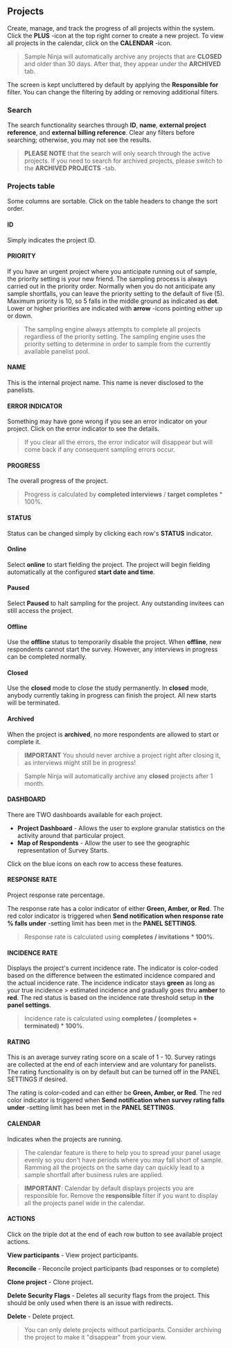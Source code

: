 ## Projects

Create, manage, and track the progress of all projects within the system. Click the **PLUS** -icon at the top right corner to create a new project. To view all projects in the calendar, click on the **CALENDAR** -icon.

> Sample Ninja will automatically archive any projects that are **CLOSED** and older than 30 days. After that, they appear under the **ARCHIVED** tab.

The screen is kept uncluttered by default by applying the **Responsible for** filter. You can change the filtering by adding or removing additional filters.

### Search

The search functionality searches through **ID**, **name**, **external project reference**, and **external billing reference**. Clear any filters before searching; otherwise, you may not see the results.

> **PLEASE NOTE** that the search will only search through the active projects. If you need to search for archived projects, please switch to the **ARCHIVED PROJECTS** -tab.

### Projects table

Some columns are sortable. Click on the table headers to change the sort order.

#### ID

Simply indicates the project ID.

#### PRIORITY

If you have an urgent project where you anticipate running out of sample, the priority setting is your new friend. The sampling process is always carried out in the priority order. Normally when you do not anticipate any sample shortfalls, you can leave the priority setting to the default of five (5). Maximum priority is 10, so 5 falls in the middle ground as indicated as **dot**. Lower or higher priorities are indicated with **arrow** -icons pointing either up or down. 

> The sampling engine always attempts to complete all projects regardless of the priority setting. The sampling engine uses the priority setting to determine in order to sample from the currently available panelist pool.

#### NAME
This is the internal project name. This name is never disclosed to the panelists.

#### ERROR INDICATOR
Something may have gone wrong if you see an error indicator on your project. Click on the error indicator to see the details. 

> If you clear all the errors, the error indicator will disappear but will come back if any consequent sampling errors occur.

#### PROGRESS

The overall progress of the project. 

> Progress is calculated by **completed interviews** / **target completes** * 100%.

#### STATUS

Status can be changed simply by clicking each row's **STATUS** indicator.

#### Online
Select **online** to start fielding the project. The project will begin fielding automatically at the configured **start date and time**. 

#### Paused
Select **Paused** to halt sampling for the project. Any outstanding invitees can still access the project.

#### Offline
Use the **offline** status to temporarily disable the project. When **offline**, new respondents cannot start the survey. However, any interviews in progress can be completed normally. 

#### Closed
Use the **closed** mode to close the study permanently. In **closed** mode, anybody currently taking in progress can finish the project. All new starts will be terminated.

#### Archived
When the project is **archived**, no more respondents are allowed to start or complete it.

> **IMPORTANT** You should never archive a project right after closing it, as interviews might still be in progress!

> Sample Ninja will automatically archive any **closed** projects after 1 month. 

#### DASHBOARD

There are TWO dashboards available for each project.

- **Project Dashboard** - Allows the user to explore granular statistics on the activity around that particular project.  
- **Map of Respondents** - Allow the user to see the geographic representation of Survey Starts.  

Click on the blue icons on each row to access these features.

#### RESPONSE RATE

Project response rate percentage.

The response rate has a color indicator of either **Green, Amber, or Red**. The red color indicator is triggered when **Send notification when response rate % falls under** -setting limit has been met in the **PANEL SETTINGS**.

> Response rate is calculated using **completes / invitations * 100%**.

#### INCIDENCE RATE
Displays the project's current incidence rate. The indicator is color-coded based on the difference between the estimated incidence compared and the actual incidence rate. The incidence indicator stays **green** as long as your true incidence > estimated incidence and gradually goes thru **amber** to **red**. The red status is based on the incidence rate threshold setup in **the panel settings**.

> Incidence rate is calculated using **completes / (completes + terminated) * 100%**.

#### RATING

This is an average survey rating score on a scale of 1 - 10. Survey ratings are collected at the end of each interview and are voluntary for panelists. The rating functionality is on by default but can be turned off in the PANEL SETTINGS if desired.

The rating is color-coded and can either be **Green, Amber, or Red**. The red color indicator is triggered when **Send notification when survey rating falls under** -setting limit has been met in the **PANEL SETTINGS**.

#### CALENDAR

Indicates when the projects are running. 

> The calendar feature is there to help you to spread your panel usage evenly so you don't have periods where you may fall short of sample. Ramming all the projects on the same day can quickly lead to a sample shortfall after business rules are applied.

> **IMPORTANT**: Calendar by default displays projects you are responsible for. Remove the **responsible** filter if you want to display all the projects panel wide in the calendar.

#### ACTIONS 

Click on the triple dot at the end of each row button to see available project actions.

**View participants** - View project participants.

**Reconcile** - Reconcile project participants (bad responses or to complete)

**Clone project** - Clone project.

**Delete Security Flags** - Deletes all security flags from the project. This should be only used when there is an issue with redirects.

**Delete** - Delete project.

> You can only delete projects without participants. Consider archiving the project to make it "disappear" from your view.
